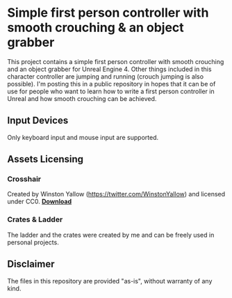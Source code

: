 # Simple first person controller with smooth crouching & an object grabber
This project contains a simple first person controller with smooth crouching and an object grabber for Unreal Engine 4. Other things included in this character controller are jumping and running (crouch jumping is also possible).
I'm posting this in a public repository in hopes that it can be of use for people who want to learn how to write a first person controller in Unreal and how smooth crouching can be achieved.

## Input Devices
Only keyboard input and mouse input are supported.

## Assets Licensing
### Crosshair
Created by Winston Yallow (https://twitter.com/WinstonYallow) and licensed under CC0.
[**Download**](https://opengameart.org/content/space-shoter-crosshairs)

### Crates & Ladder
The ladder and the crates were created by me and can be freely used in personal projects.

## Disclaimer
The files in this repository are provided "as-is", without warranty of any kind.
